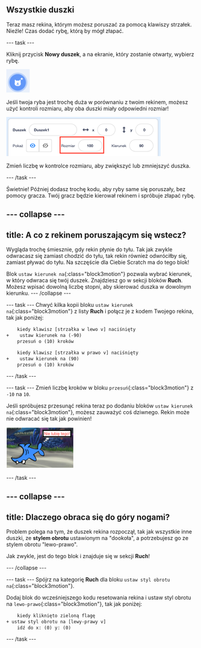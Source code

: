 ## Wszystkie duszki

Teraz masz rekina, którym możesz poruszać za pomocą klawiszy strzałek. Nieźle! Czas dodać rybę, którą by mógł złapać.

--- task ---

Kliknij przycisk **Nowy duszek**, a na ekranie, który zostanie otwarty, wybierz rybę.

![Przycisk nowy duszek](images/spritesNewFromLibrary.png)

Jeśli twoja ryba jest trochę duża w porównaniu z twoim rekinem, możesz użyć kontroli rozmiaru, aby oba duszki miały odpowiedni rozmiar!

![Kontrola rozmiaru duszka](images/sprites2.png)

Zmień liczbę w kontrolce rozmiaru, aby zwiększyć lub zmniejszyć duszka.

--- /task ---

Świetnie! Później dodasz trochę kodu, aby ryby same się poruszały, bez pomocy gracza. Twój gracz będzie kierował rekinem i spróbuje złapać rybę.

--- collapse ---
---
title: A co z rekinem poruszającym się wstecz?
---

Wygląda trochę śmiesznie, gdy rekin płynie do tyłu. Tak jak zwykle odwracasz się zamiast chodzić do tyłu, tak rekin również odwróciłby się, zamiast pływać do tyłu. Na szczęście dla Ciebie Scratch ma do tego blok!

Blok `ustaw kierunek na`{:class="block3motion"} pozwala wybrać kierunek, w który odwraca się twój duszek. Znajdziesz go w sekcji bloków **Ruch**. Możesz wpisać dowolną liczbę stopni, aby skierować duszka w dowolnym kierunku. --- /collapse ---

--- task --- Chwyć kilka kopii bloku `ustaw kierunek na`{:class="block3motion"} z listy **Ruch** i połącz je z kodem Twojego rekina, tak jak poniżej:

```blocks3
    kiedy klawisz [strzałka w lewo v] naciśnięty
+    ustaw kierunek na (-90)
    przesuń o (10) kroków
```

```blocks3
    kiedy klawisz [strzałka w prawo v] naciśnięty
+    ustaw kierunek na (90)
    przesuń o (10) kroków
```

--- /task ---

--- task --- Zmień liczbę kroków w bloku `przesuń`{:class="block3motion"} z `-10` na `10`.

Jeśli spróbujesz przesunąć rekina teraz po dodaniu bloków `ustaw kierunek na`{:class="block3motion"}, możesz zauważyć coś dziwnego. Rekin może nie odwracać się tak jak powinien!

![Rekin do góry nogami](images/spritesUpsideDown.png)

--- /task ---

--- collapse ---
---
title: Dlaczego obraca się do góry nogami?
---

Problem polega na tym, że duszek rekina rozpoczął, tak jak wszystkie inne duszki, ze **stylem obrotu** ustawionym na "dookoła", a potrzebujesz go ze stylem obrotu "lewo-prawo".

Jak zwykle, jest do tego blok i znajduje się w sekcji **Ruch**!

--- /collapse ---

--- task --- Spójrz na kategorię **Ruch** dla bloku `ustaw styl obrotu na`{:class="block3motion"}.

Dodaj blok do wcześniejszego kodu resetowania rekina i ustaw styl obrotu na `lewo-prawo`{:class="block3motion"}, tak jak poniżej:

```blocks3
    kiedy kliknięto zieloną flagę
+ ustaw styl obrotu na [lewy-prawy v]
    idź do x: (0) y: (0)
```

--- /task ---